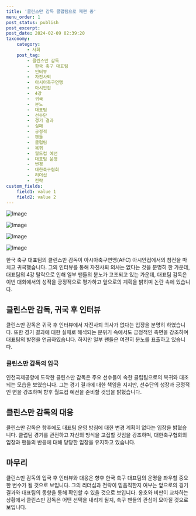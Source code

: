 ```yaml
---
title: '클린스만 감독 클럽팀으로 재편 중'
menu_order: 1
post_status: publish
post_excerpt: 
post_date: 2024-02-09 02:39:20
taxonomy:
    category:
        - 사회
    post_tag:
        - 클린스만 감독
        -  한국 축구 대표팀
        -  인터뷰
        -  자진사퇴
        -  아시아축구연맹
        -  아시안컵
        -  4강
        -  귀국
        -  분노
        -  대표팀
        -  선수단
        -  경기 결과
        -  실패
        -  긍정적
        -  팬들
        -  클럽팀
        -  복귀
        -  월드컵 예선
        -  대표팀 운영
        -  변경
        -  대한축구협회
        -  리더십
        -  전략
custom_fields:
    field1: value 1
    field2: value 2
---
```


![Image](https://imgnews.pstatic.net/image/025/2024/02/08/0003340551_001_20240208225301046.jpg?type=w647)

![Image](https://imgnews.pstatic.net/image/025/2024/02/08/0003340551_002_20240208225301081.jpg?type=w647)

![Image](https://imgnews.pstatic.net/image/025/2024/02/08/0003340551_003_20240208225301110.jpg?type=w647)

![Image](https://imgnews.pstatic.net/image/025/2024/02/08/0003340551_004_20240208225301133.jpg?type=w647)

한국 축구 대표팀의 클린스만 감독이 아시아축구연맹(AFC) 아시안컵에서의 참전을 마치고 귀국했습니다. 그의 인터뷰를 통해 자진사퇴 의사는 없다는 것을 분명히 한 가운데, 대표팀의 4강 탈락으로 인해 일부 팬들의 분노가 고조되고 있는 가운데, 대표팀 감독은 이번 대회에서의 성적을 긍정적으로 평가하고 앞으로의 계획을 밝히며 논란 속에 있습니다.
## 클린스만 감독, 귀국 후 인터뷰
클린스만 감독은 귀국 후 인터뷰에서 자진사퇴 의사가 없다는 입장을 분명히 하였습니다. 또한 경기 결과에 대한 실패로 해석되는 분위기 속에서도 긍정적인 측면을 강조하며 대표팀의 발전을 언급하였습니다. 하지만 일부 팬들은 여전히 분노를 표출하고 있습니다.
### 클린스만 감독의 입국
인천국제공항에 도착한 클린스만 감독은 주요 선수들이 속한 클럽팀으로의 복귀와 대조되는 모습을 보였습니다. 그는 경기 결과에 대한 책임을 지지만, 선수단의 성장과 긍정적인 면을 강조하며 향후 월드컵 예선을 준비할 것임을 밝혔습니다.
## 클린스만 감독의 대응
클린스만 감독은 향후에도 대표팀 운영 방침에 대한 변경 계획이 없다는 입장을 밝혔습니다. 클럽팀 경기를 관전하고 자신의 방식을 고집할 것임을 강조하며, 대한축구협회의 입장과 팬들의 반응에 대해 당당한 입장을 유지하고 있습니다.
## 마무리
클린스만 감독의 입국 후 인터뷰와 대응은 향후 한국 축구 대표팀의 운명을 좌우할 중요한 변수가 될 것으로 보입니다. 그의 리더십과 전략이 믿음직한지 여부는 앞으로의 경기 결과와 대표팀의 동향을 통해 확인할 수 있을 것으로 보입니다. 옹호와 비판이 교차하는 상황에서 클린스만 감독은 어떤 선택을 내리게 될지, 축구 팬들의 관심이 모아질 것으로 보입니다.
